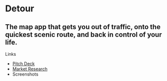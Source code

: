 # Detour
## The map app that gets you out of traffic, onto the quickest scenic route, and back in control of your life. 

Links
- [Pitch Deck](https://pitch.detour.fyi)
- [Market Research](detour.fyi/research)
- Screenshots
